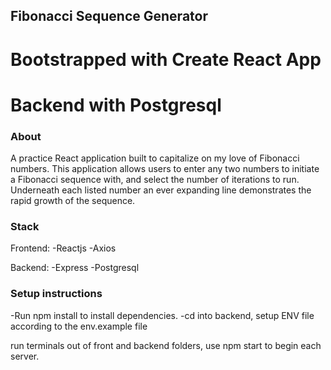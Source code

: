## Fibonacci Sequence Generator

# Bootstrapped with Create React App

# Backend with Postgresql

### About

A practice React application built to capitalize on my love of Fibonacci numbers. This application allows users to enter any two numbers to initiate a Fibonacci sequence with, and select the number of iterations to run. Underneath each listed number an ever expanding line demonstrates the rapid growth of the sequence. 

### Stack
Frontend: -Reactjs
          -Axios

Backend: -Express
         -Postgresql


### Setup instructions

-Run npm install to install dependencies. 
-cd into backend, setup ENV file according to the env.example file

run terminals out of front and backend folders, use npm start to begin each server. 
